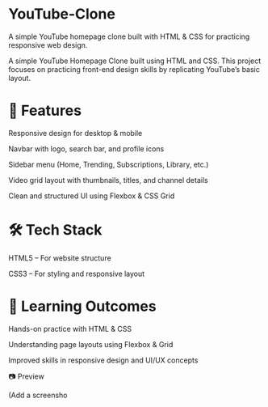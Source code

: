 # YouTube-Clone
A simple YouTube homepage clone built with HTML &amp; CSS for practicing responsive web design.

A simple YouTube Homepage Clone built using HTML and CSS. This project focuses on practicing front-end design skills by replicating YouTube’s basic layout.

# 🔹 Features

Responsive design for desktop & mobile

Navbar with logo, search bar, and profile icons

Sidebar menu (Home, Trending, Subscriptions, Library, etc.)

Video grid layout with thumbnails, titles, and channel details

Clean and structured UI using Flexbox & CSS Grid

# 🛠️ Tech Stack

HTML5 – For website structure

CSS3 – For styling and responsive layout

# 📌 Learning Outcomes

Hands-on practice with HTML & CSS

Understanding page layouts using Flexbox & Grid

Improved skills in responsive design and UI/UX concepts


📷 Preview

(Add a screensho
